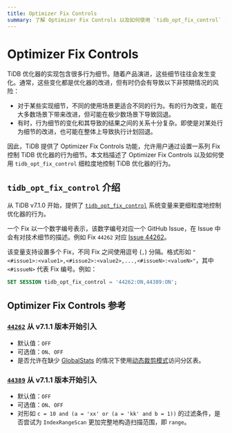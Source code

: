 ```yaml
---
title: Optimizer Fix Controls
summary: 了解 Optimizer Fix Controls 以及如何使用 `tidb_opt_fix_control` 细粒度地控制 TiDB 优化器的行为
---
```


# Optimizer Fix Controls

TiDB 优化器的实现包含很多行为细节。随着产品演进，这些细节往往会发生变化。通常，这些变化都是优化器的改进，但有时仍会有导致以下非预期情况的风险：

- 对于某些实现细节，不同的使用场景更适合不同的行为。有的行为改变，能在大多数场景下带来改进，但可能在极少数场景下导致回退。
- 有时，行为细节的变化和其导致的结果之间的关系十分复杂。即使是对某处行为细节的改进，也可能在整体上导致执行计划回退。

因此，TiDB 提供了 Optimizer Fix Controls 功能，允许用户通过设置一系列 Fix 控制 TiDB 优化器的行为细节。本文档描述了 Optimizer Fix Controls 以及如何使用 `tidb_opt_fix_control` 细粒度地控制 TiDB 优化器的行为。

## `tidb_opt_fix_control` 介绍

从 TiDB v7.1.0 开始，提供了 [`tidb_opt_fix_control`](/system-variables.md#tidb_opt_fix_control-从-v710-版本开始引入) 系统变量来更细粒度地控制优化器的行为。

一个 Fix 以一个数字编号表示，该数字编号对应一个 GitHub Issue，在 Issue 中会有对技术细节的描述。例如 Fix `44262` 对应 [Issue 44262](https://github.com/pingcap/tidb/issues/44262)。

该变量支持设置多个 Fix，不同 Fix 之间使用逗号 (`,`) 分隔。格式形如 `"<#issue1>:<value1>,<#issue2>:<value2>,...,<#issueN>:<valueN>"`，其中 `<#issueN>` 代表 Fix 编号。例如：

```sql
SET SESSION tidb_opt_fix_control = '44262:ON,44389:ON';
```

## Optimizer Fix Controls 参考

### [`44262`](https://github.com/pingcap/tidb/issues/44262) <span class="version-mark">从 v7.1.1 版本开始引入</span>

- 默认值：`OFF`
- 可选值：`ON`、`OFF`
- 是否允许在缺少 [GlobalStats](/statistics.md#动态裁剪模式下的分区表统计信息) 的情况下使用[动态裁剪模式](/partitioned-table.md#动态裁剪模式)访问分区表。

### [`44389`](https://github.com/pingcap/tidb/issues/44389) <span class="version-mark">从 v7.1.1 版本开始引入</span>

- 默认值：`OFF`
- 可选值：`ON`、`OFF`
- 对形如 `c = 10 and (a = 'xx' or (a = 'kk' and b = 1))` 的过滤条件，是否尝试为 `IndexRangeScan` 更加完整地构造扫描范围，即 `range`。
